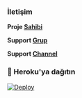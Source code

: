 ### **İletişim**

**Proje [Sahibi](https://t.me/MajesteSahip)**

**Support [Grup](https://t.me/majesteler)**

**Support [Channel](https://t.me/MajesteBotlar)**


### 🚀 Heroku'ya dağıtın
[![Deploy](https://www.herokucdn.com/deploy/button.svg)](https://heroku.com/deploy?template=https://github.com/https-github-com-drmehmetaktasss/adderboq)





